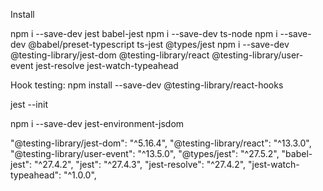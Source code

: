 Install

npm i --save-dev jest babel-jest
npm i --save-dev ts-node
npm i --save-dev @babel/preset-typescript ts-jest @types/jest
npm i --save-dev @testing-library/jest-dom @testing-library/react @testing-library/user-event jest-resolve jest-watch-typeahead

Hook testing:
npm install --save-dev @testing-library/react-hooks

jest --init

npm i --save-dev jest-environment-jsdom


"@testing-library/jest-dom": "^5.16.4",
    "@testing-library/react": "^13.3.0",
    "@testing-library/user-event": "^13.5.0",
    "@types/jest": "^27.5.2",
    "babel-jest": "^27.4.2",
    "jest": "^27.4.3",
    "jest-resolve": "^27.4.2",
    "jest-watch-typeahead": "^1.0.0",